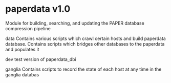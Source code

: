 paperdata v1.0
==============

Module for building, searching, and updating the PAPER database compression pipeline

data
Contains various scripts which crawl certain hosts and build paperdata database.
Contains scripts which bridges other databases to the paperdata and populates it

dev
test version of paperdata_dbi

ganglia
Contains scripts to record the state of each host at any time in the ganglia databas
